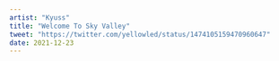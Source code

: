 ```yaml
---
artist: "Kyuss"
title: "Welcome To Sky Valley"
tweet: "https://twitter.com/yellowled/status/1474105159470960647"
date: 2021-12-23
---
```

